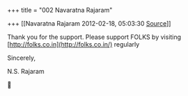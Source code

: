 +++
title = "002 Navaratna Rajaram"

+++
[[Navaratna Rajaram	2012-02-18, 05:03:30 [Source](https://groups.google.com/g/bvparishat/c/14ltyt6voSQ)]]





 Thank you for the support. Please support FOLKS by visiting [http://folks.co.in](http://folks.co.in/) regularly



Sincerely,

N.S. Rajaram  
  



